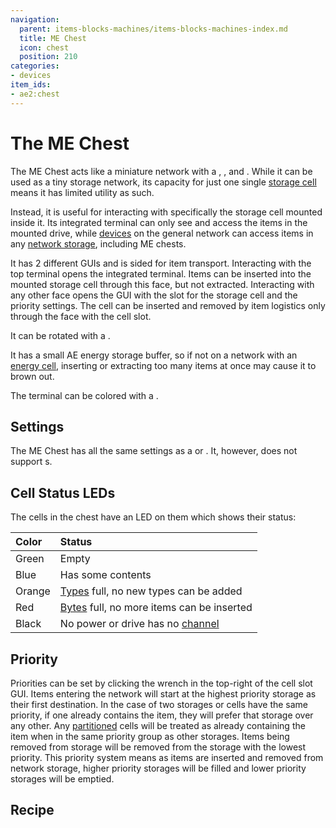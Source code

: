 ```yaml
---
navigation:
  parent: items-blocks-machines/items-blocks-machines-index.md
  title: ME Chest
  icon: chest
  position: 210
categories:
- devices
item_ids:
- ae2:chest
---
```


# The ME Chest

<GameScene zoom="8" background="transparent">
<ImportStructure src="../assets/blocks/chest.snbt" />
</GameScene>

The ME Chest acts like a miniature network with a <ItemLink id="terminal" />, <ItemLink id="drive" />, and <ItemLink id="energy_acceptor" />.
While it can be used as a tiny storage network, its capacity for just one single [storage cell](../items-blocks-machines/storage_cells.md)
means it has limited utility as such.

Instead, it is useful for interacting with specifically the storage cell mounted inside it. Its integrated terminal can only see and access
the items in the mounted drive, while [devices](../ae2-mechanics/devices.md) on the general network can access items in any [network storage](../ae2-mechanics/import-export-storage.md),
including ME chests.

It has 2 different GUIs and is sided for item transport. Interacting with the top terminal opens the integrated terminal. Items can be inserted into
the mounted storage cell through this face, but not extracted. Interacting with any other face opens the GUI with the slot for the storage cell
and the priority settings. The cell can be inserted and removed by item logistics only through the face with the cell slot.

It can be rotated with a <ItemLink id="certus_quartz_wrench" />.

It has a small AE energy storage buffer, so if not on a network with an [energy cell](../items-blocks-machines/energy_cells.md),
inserting or extracting too many items at once may cause it to brown out.

The terminal can be colored with a <ItemLink id="color_applicator" />.

<GameScene zoom="6" background="transparent">
<ImportStructure src="../assets/assemblies/chest_color.snbt" />
<IsometricCamera yaw="195" pitch="30" />
</GameScene>

## Settings

The ME Chest has all the same settings as a <ItemLink id="terminal" /> or <ItemLink id="crafting_terminal" />.
It, however, does not support <ItemLink id="view_cell" />s.

## Cell Status LEDs

The cells in the chest have an LED on them which shows their status:

| Color  | Status                                                                           |
| :----- | :------------------------------------------------------------------------------- |
| Green  | Empty                                                                            |
| Blue   | Has some contents                                                                |
| Orange | [Types](../ae2-mechanics/bytes-and-types.md) full, no new types can be added     |
| Red    | [Bytes](../ae2-mechanics/bytes-and-types.md) full, no more items can be inserted |
| Black  | No power or drive has no [channel](../ae2-mechanics/channels.md)                 |

## Priority

Priorities can be set by clicking the wrench in the top-right of the cell slot GUI.
Items entering the network will start at the highest priority storage as
their first destination. In the case of two storages or cells have the same priority,
if one already contains the item, they will prefer that storage over any
other. Any [partitioned](cell_workbench.md) cells will be treated as already containing the item
when in the same priority group as other storages. Items being removed from storage will
be removed from the storage with the lowest priority. This priority system means as items are inserted and removed
from network storage, higher priority storages will be filled and lower priority storages will be emptied.

## Recipe

<RecipeFor id="chest" />
